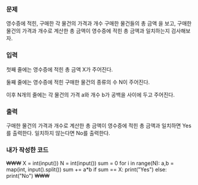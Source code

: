 <h3>문제</h3>
영수증에 적힌, 구매한 각 물건의 가격과 개수
구매한 물건들의 총 금액
을 보고, 구매한 물건의 가격과 개수로 계산한 총 금액이 영수증에 적힌 총 금액과 일치하는지 검사해보자.   
     
<h3>입력</h3>
첫째 줄에는 영수증에 적힌 총 금액 
X가 주어진다.

둘째 줄에는 영수증에 적힌 구매한 물건의 종류의 수 
N이 주어진다.

이후 
N개의 줄에는 각 물건의 가격 
a와 개수 
b가 공백을 사이에 두고 주어진다.

<h3>출력</h3>
구매한 물건의 가격과 개수로 계산한 총 금액이 영수증에 적힌 총 금액과 일치하면 Yes를 출력한다. 일치하지 않는다면 No를 출력한다.

<h3>내가 작성한 코드</h3>
₩₩₩
X = int(input())
N = int(input())
sum = 0
for i in range(N):
    a,b = map(int, input().split())
    sum += a*b
if sum == X:
    print("Yes")
else:
    print("No")
    ₩₩₩
